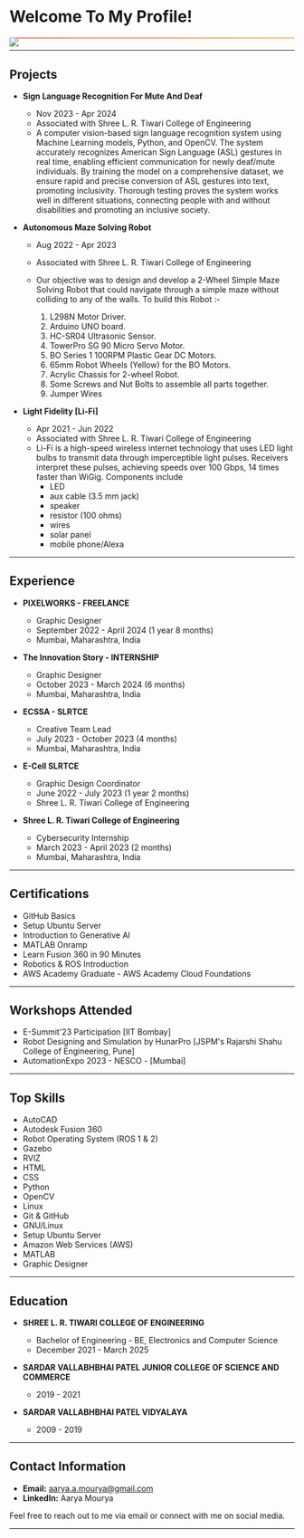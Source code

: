 # Welcome To My Profile!

<!-- Animated typing effect -->
<div style="background: linear-gradient(to right, #ff7e5f, #feb47b); height: 2px; margin: 20px 0;">
    <img src="https://readme-typing-svg.herokuapp.com/?font=Poppins&CENTER=true&duration:2500&vCenter=false&color=%23FFFFFF&size=40&height=100&width=800&lines=Hello!+My+Name's+Aarya+Mourya+👋">
</div>

---

## Projects

- **Sign Language Recognition For Mute And Deaf**
  - Nov 2023 - Apr 2024
  - Associated with Shree L. R. Tiwari College of Engineering
  - A computer vision-based sign language recognition system using Machine Learning models, Python, and OpenCV. The system accurately recognizes American Sign Language (ASL) gestures in real time, enabling efficient communication for newly deaf/mute individuals. By training the model on a comprehensive dataset, we ensure rapid and precise conversion of ASL gestures into text, promoting inclusivity. Thorough testing proves the system works well in different situations, connecting people with and without disabilities and promoting an inclusive society.

- **Autonomous Maze Solving Robot**
  - Aug 2022 - Apr 2023
  - Associated with Shree L. R. Tiwari College of Engineering
  - Our objective was to design and develop a 2-Wheel Simple Maze Solving Robot that could navigate through a simple maze without colliding to any of the walls. To build this Robot :-

    1. L298N Motor Driver.
    2. Arduino UNO board.
    3. HC-SR04 Ultrasonic Sensor.
    4. TowerPro SG 90 Micro Servo Motor.
    5. BO Series 1 100RPM Plastic Gear DC Motors.
    6. 65mm Robot Wheels (Yellow) for the BO Motors.
    7. Acrylic Chassis for 2-wheel Robot.
    8. Some Screws and Nut Bolts to assemble all parts together.
    9. Jumper Wires

- **Light Fidelity [Li-Fi]**
  - Apr 2021 - Jun 2022
  - Associated with Shree L. R. Tiwari College of Engineering
  - Li-Fi is a high-speed wireless internet technology that uses LED light bulbs to transmit data through imperceptible light pulses. Receivers interpret these pulses, achieving speeds over 100 Gbps, 14 times faster than WiGig. Components include 
    - LED
    - aux cable (3.5 mm jack)
    - speaker
    - resistor (100 ohms)
    - wires
    - solar panel
    - mobile phone/Alexa

---

## Experience

- **PIXELWORKS - FREELANCE**
  - Graphic Designer
  - September 2022 - April 2024 (1 year 8 months)
  - Mumbai, Maharashtra, India

- **The Innovation Story - INTERNSHIP**
  - Graphic Designer
  - October 2023 - March 2024 (6 months)
  - Mumbai, Maharashtra, India

- **ECSSA - SLRTCE**
  - Creative Team Lead
  - July 2023 - October 2023 (4 months)
  - Mumbai, Maharashtra, India

- **E-Cell SLRTCE**
  - Graphic Design Coordinator
  - June 2022 - July 2023 (1 year 2 months)
  - Shree L. R. Tiwari College of Engineering

- **Shree L. R. Tiwari College of Engineering**
  - Cybersecurity Internship
  - March 2023 - April 2023 (2 months)
  - Mumbai, Maharashtra, India

---

## Certifications

- GitHub Basics
- Setup Ubuntu Server
- Introduction to Generative AI
- MATLAB Onramp
- Learn Fusion 360 in 90 Minutes
- Robotics & ROS Introduction
- AWS Academy Graduate - AWS Academy Cloud Foundations

---

## Workshops Attended

- E-Summit'23 Participation [IIT Bombay]
- Robot Designing and Simulation by HunarPro [JSPM's Rajarshi Shahu College of Engineering, Pune]
- AutomationExpo 2023 - NESCO - [Mumbai]

---

## Top Skills

- AutoCAD
- Autodesk Fusion 360
- Robot Operating System (ROS 1 & 2)
- Gazebo
- RVIZ
- HTML
- CSS
- Python
- OpenCV
- Linux
- Git & GitHub
- GNU/Linux
- Setup Ubuntu Server
- Amazon Web Services (AWS)
- MATLAB
- Graphic Designer

---

## Education

- **SHREE L. R. TIWARI COLLEGE OF ENGINEERING**
  - Bachelor of Engineering - BE, Electronics and Computer Science
  - December 2021 - March 2025

- **SARDAR VALLABHBHAI PATEL JUNIOR COLLEGE OF SCIENCE AND COMMERCE**
  - 2019 - 2021

- **SARDAR VALLABHBHAI PATEL VIDYALAYA**
  - 2009 - 2019

---

## Contact Information

- **Email:** [aarya.a.mourya@gmail.com](mailto:aaryamourya52@gmail.com)
- **LinkedIn:** Aarya Mourya

Feel free to reach out to me via email or connect with me on social media.

---
